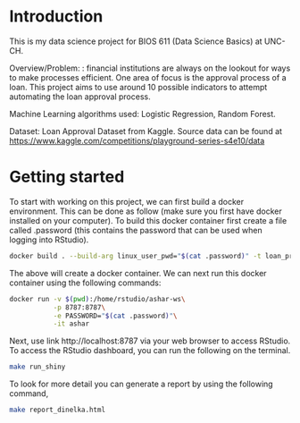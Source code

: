 # Introduction

This is my data science project for BIOS 611 (Data Science Basics) at UNC-CH. 

Overview/Problem: : financial institutions are always on the lookout for ways to make processes efficient. One area of focus is the approval process of a loan. This project aims to use around 10 possible indicators to attempt automating the loan approval process.

Machine Learning algorithms used: Logistic Regression, Random Forest.

Dataset: Loan Approval Dataset from Kaggle. Source data can be found at https://www.kaggle.com/competitions/playground-series-s4e10/data

# Getting started

To start with working on this project, we can first build a docker environment. This can be done as follow (make sure you first have docker installed on your computer). To build this docker container first create a file called .password (this contains the password that can be used when logging into RStudio).

```bash
docker build . --build-arg linux_user_pwd="$(cat .password)" -t loan_pred
```
The above will create a docker container. We can next run this docker container using the following commands:

```bash
docker run -v $(pwd):/home/rstudio/ashar-ws\
           -p 8787:8787\
           -e PASSWORD="$(cat .password)"\
           -it ashar
```
Next, use link http://localhost:8787 via your web browser to access RStudio. To access the RStudio dashboard, you can run the following on the terminal.

```bash
make run_shiny
```
To look for more detail you can generate a report by using the following command,

```bash
make report_dinelka.html
```

